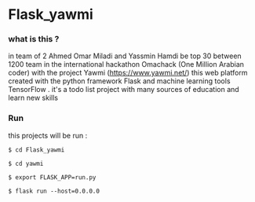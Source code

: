# Flask_yawmi

### what is this ?

in team of 2 Ahmed Omar Miladi and Yassmin Hamdi be top 30 between 1200 team in the international hackathon Omachack
(One Million Arabian coder) with the project Yawmi (https://www.yawmi.net/) this web platform created with the python framework 
Flask and machine learning tools TensorFlow . it's a todo list project with many sources of education and learn new skills

### Run

this projects will be run :

`$ cd Flask_yawmi`

`$ cd yawmi`

`$ export FLASK_APP=run.py`

`$ flask run --host=0.0.0.0`
